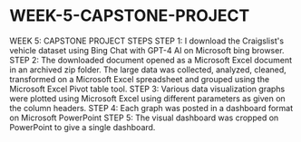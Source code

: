 # WEEK-5-CAPSTONE-PROJECT
WEEK 5: CAPSTONE PROJECT STEPS
STEP 1: I download the Craigslist's vehicle dataset using Bing Chat with GPT-4 AI on Microsoft bing browser.
STEP 2: The downloaded document opened as a Microsoft Excel document in an archived zip folder. The large data was collected, analyzed, cleaned, transformed on a Microsoft Excel spreadsheet and grouped using the Microsoft Excel Pivot table tool.
STEP 3:  Various data visualization graphs were plotted using Microsoft Excel using different parameters as given on the column headers.
STEP 4: Each graph was posted in a dashboard format on Microsoft PowerPoint
STEP 5: The visual dashboard was cropped on PowerPoint to give a single dashboard.
